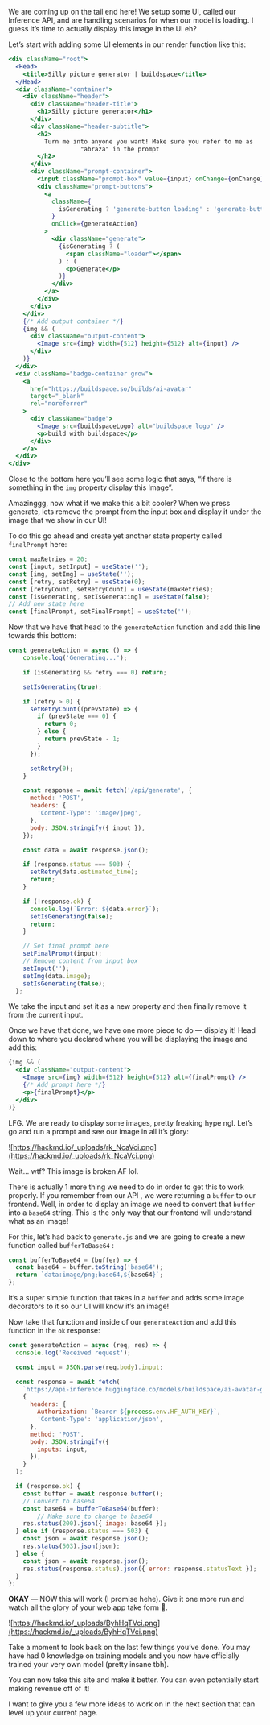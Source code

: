 We are coming up on the tail end here! We setup some UI, called our Inference API, and are handling scenarios for when our model is loading. I guess it’s time to actually display this image in the UI eh?

Let’s start with adding some UI elements in our render function like this:

```jsx
<div className="root">
  <Head>
    <title>Silly picture generator | buildspace</title>
  </Head>
  <div className="container">
    <div className="header">
      <div className="header-title">
        <h1>Silly picture generator</h1>
      </div>
      <div className="header-subtitle">
        <h2>
          Turn me into anyone you want! Make sure you refer to me as
					"abraza" in the prompt
        </h2>
      </div>
      <div className="prompt-container">
        <input className="prompt-box" value={input} onChange={onChange} />
        <div className="prompt-buttons">
          <a
            className={
              isGenerating ? 'generate-button loading' : 'generate-button'
            }
            onClick={generateAction}
          >
            <div className="generate">
              {isGenerating ? (
                <span className="loader"></span>
              ) : (
                <p>Generate</p>
              )}
            </div>
          </a>
        </div>
      </div>
    </div>
    {/* Add output container */}
    {img && (
      <div className="output-content">
        <Image src={img} width={512} height={512} alt={input} />
      </div>
    )}
  </div>
  <div className="badge-container grow">
    <a
      href="https://buildspace.so/builds/ai-avatar"
      target="_blank"
      rel="noreferrer"
    >
      <div className="badge">
        <Image src={buildspaceLogo} alt="buildspace logo" />
        <p>build with buildspace</p>
      </div>
    </a>
  </div>
</div>
```

Close to the bottom here you’ll see some logic that says, “if there is something in the `img` property display this Image”. 

Amazinggg, now what if we make this a bit cooler? When we press generate, lets remove the prompt from the input box and display it under the image that we show in our UI!

To do this go ahead and create yet another state property called `finalPrompt` here:

```jsx
const maxRetries = 20;
const [input, setInput] = useState('');
const [img, setImg] = useState('');
const [retry, setRetry] = useState(0);
const [retryCount, setRetryCount] = useState(maxRetries);
const [isGenerating, setIsGenerating] = useState(false);
// Add new state here
const [finalPrompt, setFinalPrompt] = useState('');
```

Now that we have that head to the `generateAction` function and add this line towards this bottom:

```jsx
const generateAction = async () => {
    console.log('Generating...');

    if (isGenerating && retry === 0) return;

    setIsGenerating(true);

    if (retry > 0) {
      setRetryCount((prevState) => {
        if (prevState === 0) {
          return 0;
        } else {
          return prevState - 1;
        }
      });

      setRetry(0);
    }

    const response = await fetch('/api/generate', {
      method: 'POST',
      headers: {
        'Content-Type': 'image/jpeg',
      },
      body: JSON.stringify({ input }),
    });

    const data = await response.json();

    if (response.status === 503) {
      setRetry(data.estimated_time);
      return;
    }

    if (!response.ok) {
      console.log(`Error: ${data.error}`);
      setIsGenerating(false);
      return;
    }

    // Set final prompt here
    setFinalPrompt(input);
    // Remove content from input box
    setInput('');
    setImg(data.image);
    setIsGenerating(false);
  };
```

We take the input and set it as a new property and then finally remove it from the current input.

Once we have that done, we have one more piece to do — display it! Head down to where you declared where you will be displaying the image and add this:

```jsx
{img && (
  <div className="output-content">
    <Image src={img} width={512} height={512} alt={finalPrompt} />
    {/* Add prompt here */}
    <p>{finalPrompt}</p>
  </div>
)}
```

LFG. We are ready to display some images, pretty freaking hype ngl. Let’s go and run a prompt and see our image in all it’s glory:

![https://hackmd.io/_uploads/rk_NcaVci.png](https://hackmd.io/_uploads/rk_NcaVci.png)

Wait… wtf? This image is broken AF lol. 

There is actually 1 more thing we need to do in order to get this to work properly. If you remember from our API , we were returning a `buffer` to our frontend. Well, in order to display an image we need to convert that `buffer` into a `base64` string. This is the only way that our frontend will understand what as an image!

For this, let’s had back to `generate.js` and we are going to create a new function called `bufferToBase64` :

```jsx
const bufferToBase64 = (buffer) => {
  const base64 = buffer.toString('base64');
  return `data:image/png;base64,${base64}`;
};
```

It’s a super simple function that takes in a `buffer` and adds some image decorators to it so our UI will know it’s an image!

Now take that function and inside of our `generateAction` and add this function in the `ok` response:

```jsx
const generateAction = async (req, res) => {
  console.log('Received request');

  const input = JSON.parse(req.body).input;

  const response = await fetch(
    `https://api-inference.huggingface.co/models/buildspace/ai-avatar-generator`,
    {
      headers: {
        Authorization: `Bearer ${process.env.HF_AUTH_KEY}`,
        'Content-Type': 'application/json',
      },
      method: 'POST',
      body: JSON.stringify({
        inputs: input,
      }),
    }
  );

  if (response.ok) {
    const buffer = await response.buffer();
    // Convert to base64
    const base64 = bufferToBase64(buffer);
		// Make sure to change to base64
    res.status(200).json({ image: base64 });
  } else if (response.status === 503) {
    const json = await response.json();
    res.status(503).json(json);
  } else {
    const json = await response.json();
    res.status(response.status).json({ error: response.statusText });
  }
};
```

**OKAY** — NOW this will work (I promise hehe). Give it one more run and watch all the glory of your web app take form 🥲. 

![https://hackmd.io/_uploads/ByhHqTVci.png](https://hackmd.io/_uploads/ByhHqTVci.png)

Take a moment to look back on the last few things you’ve done. You may have had 0 knowledge on training models and you now have officially trained your very own model (pretty insane tbh).

You can now take this site and make it better. You can even potentially start making revenue off of it!

I want to give you a few more ideas to work on in the next section that can level up your current page.